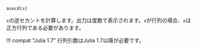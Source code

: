 ```
asecd(x)
```

`x`の逆セカントを計算します。出力は度数で表示されます。`x`が行列の場合、`x`は正方行列である必要があります。

!!! compat "Julia 1.7"
    行列引数はJulia 1.7以降が必要です。


